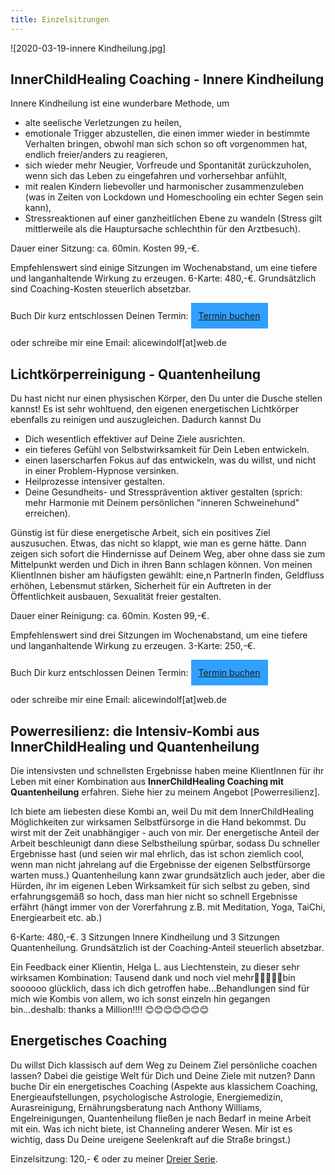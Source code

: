 ```yaml
---
title: Einzelsitzungen 
---
```


![2020-03-19-innere Kindheilung.jpg]

## InnerChildHealing Coaching - Innere Kindheilung
Innere Kindheilung ist eine wunderbare Methode, um 
- alte seelische Verletzungen zu heilen,
- emotionale Trigger abzustellen, die einen immer wieder in bestimmte Verhalten bringen, obwohl man sich schon so oft vorgenommen hat, endlich freier/anders zu reagieren, 
- sich wieder mehr Neugier, Vorfreude und Spontanität zurückzuholen, wenn sich das Leben zu eingefahren und vorhersehbar anfühlt,
- mit realen Kindern liebevoller und harmonischer zusammenzuleben (was in Zeiten von Lockdown und Homeschooling ein echter Segen sein kann),  
- Stressreaktionen auf einer ganzheitlichen Ebene zu wandeln (Stress gilt mittlerweile als die Hauptursache schlechthin für den Arztbesuch).

Dauer einer Sitzung: ca. 60min. Kosten 99,-€. 

Empfehlenswert sind einige Sitzungen im Wochenabstand, um eine tiefere und langanhaltende Wirkung zu erzeugen. 6-Karte: 480,-€. Grundsätzlich sind Coaching-Kosten steuerlich absetzbar. 

Buch Dir kurz entschlossen Deinen Termin:
<span style='display:inline-block;padding:12px;background:#30A0ff'>
[Termin buchen](https://alicewindolf.youcanbook.me)
</span>

oder schreibe mir eine Email: alicewindolf[at]web.de 



## Lichtkörperreinigung - Quantenheilung
Du hast nicht nur einen physischen Körper, den Du unter die Dusche stellen kannst! Es ist sehr wohltuend, den eigenen energetischen Lichtkörper ebenfalls zu reinigen und auszugleichen. Dadurch kannst Du 
- Dich wesentlich effektiver auf Deine Ziele ausrichten.
- ein tieferes Gefühl von Selbstwirksamkeit für Dein Leben entwickeln. 
- einen laserscharfen Fokus auf das entwickeln, was du willst, und nicht in einer Problem-Hypnose versinken.
- Heilprozesse intensiver gestalten. 
- Deine Gesundheits- und Stressprävention aktiver gestalten (sprich: mehr Harmonie mit Deinem persönlichen "inneren Schweinehund" erreichen). 

Günstig ist für diese energetische Arbeit, sich ein positives Ziel auszusuchen. Etwas, das nicht so klappt, wie man es gerne hätte. Dann zeigen sich sofort die Hindernisse auf Deinem Weg, aber ohne dass sie zum Mittelpunkt werden und Dich in ihren Bann schlagen können. Von meinen KlientInnen bisher am häufigsten gewählt: eine,n PartnerIn finden, Geldfluss erhöhen, Lebensmut stärken, Sicherheit für ein Auftreten in der Öffentlichkeit ausbauen, Sexualität freier gestalten. 

Dauer einer Reinigung: ca. 60min. Kosten 99,-€. 

Empfehlenswert sind drei Sitzungen im Wochenabstand, um eine tiefere und langanhaltende Wirkung zu erzeugen. 3-Karte: 250,-€. 

Buch Dir kurz entschlossen Deinen Termin:
<span style='display:inline-block;padding:12px;background:#30A0ff'>
[Termin buchen](https://alicewindolf.youcanbook.me)
</span>

oder schreibe mir eine Email: alicewindolf[at]web.de 


## Powerresilienz: die Intensiv-Kombi aus InnerChildHealing und Quantenheilung
Die intensivsten und schnellsten Ergebnisse haben meine KlientInnen für ihr Leben mit einer Kombination aus **InnerChildHealing Coaching mit Quantenheilung** erfahren. Siehe hier zu meinem Angebot [Powerresilienz].

Ich biete am liebesten diese Kombi an, weil Du mit dem InnerChildHealing Möglichkeiten zur wirksamen Selbstfürsorge in die Hand bekommst. Du wirst mit der Zeit unabhängiger - auch von mir. Der energetische Anteil der Arbeit beschleunigt dann diese Selbstheilung spürbar, sodass Du schneller Ergebnisse hast (und seien wir mal ehrlich, das ist schon ziemlich cool, wenn man nicht jahrelang auf die Ergebnisse der eigenen Selbstfürsorge warten muss.) Quantenheilung kann zwar grundsätzlich auch jeder, aber die Hürden, ihr im eigenen Leben Wirksamkeit für sich selbst zu geben, sind erfahrungsgemäß so hoch, dass man hier nicht so schnell Ergebnisse erfährt (hängt immer von der Vorerfahrung z.B. mit Meditation, Yoga, TaiChi, Energiearbeit etc. ab.)

6-Karte: 480,-€. 3 Sitzungen Innere Kindheilung und 3 Sitzungen Quantenheilung. 
Grundsätzlich ist der Coaching-Anteil steuerlich absetzbar.

Ein Feedback einer Klientin, Helga L. aus Liechtenstein, zu dieser sehr wirksamen Kombination: 
Tausend dank und noch viel mehr🙏🙏🙏🙏🙏bin soooooo glücklich, dass ich dich getroffen habe...Behandlungen sind für mich wie Kombis von allem, wo ich sonst einzeln hin gegangen bin...deshalb: thanks a Million!!!! 😊😊😊😊😊😊😊

## Energetisches Coaching 
Du willst Dich klassisch auf dem Weg zu Deinem Ziel persönliche coachen lassen? Dabei die geistige Welt für Dich und Deine Ziele mit nutzen? Dann buche Dir ein energetisches Coaching (Aspekte aus klassichem Coaching, Energieaufstellungen, psychologische Astrologie, Energiemedizin, Aurasreinigung, Ernährungsberatung nach Anthony Williams, Engelreinigungen, Quantenheilung fließen je nach Bedarf in meine Arbeit mit ein. Was ich nicht biete, ist Channeling anderer Wesen. Mir ist es wichtig, dass Du Deine ureigene Seelenkraft auf die Straße bringst.) 

Einzelsitzung: 120,- € oder zu meiner [Dreier Serie](/2020/09/17/Coaching-die-magische-drei.html). 








